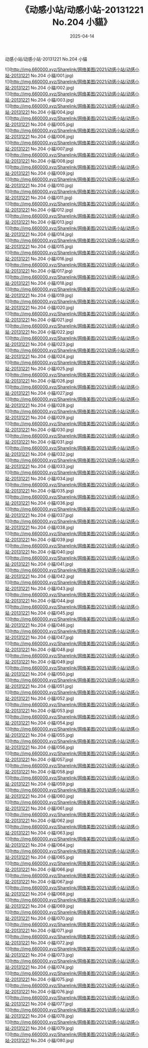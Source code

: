 ﻿---
layout: post
title:  《动感小站/动感小站-20131221 No.204 小貓》
date:   2025-04-14
img: http://img.660000.xyz/Sharelink/网络美图/2021/动感小站/动感小站-20131221 No.204 小貓/000.jpg
categories: [美女, 清纯, 唯美]
---

动感小站/动感小站-20131221 No.204 小貓

 ![](http://img.660000.xyz/Sharelink/网络美图/2021/动感小站/动感小站-20131221 No.204 小貓/001.jpg) <br>![](http://img.660000.xyz/Sharelink/网络美图/2021/动感小站/动感小站-20131221 No.204 小貓/002.jpg) <br>![](http://img.660000.xyz/Sharelink/网络美图/2021/动感小站/动感小站-20131221 No.204 小貓/003.jpg) <br>![](http://img.660000.xyz/Sharelink/网络美图/2021/动感小站/动感小站-20131221 No.204 小貓/004.jpg) <br>![](http://img.660000.xyz/Sharelink/网络美图/2021/动感小站/动感小站-20131221 No.204 小貓/005.jpg) <br>![](http://img.660000.xyz/Sharelink/网络美图/2021/动感小站/动感小站-20131221 No.204 小貓/006.jpg) <br>![](http://img.660000.xyz/Sharelink/网络美图/2021/动感小站/动感小站-20131221 No.204 小貓/007.jpg) <br>![](http://img.660000.xyz/Sharelink/网络美图/2021/动感小站/动感小站-20131221 No.204 小貓/008.jpg) <br>![](http://img.660000.xyz/Sharelink/网络美图/2021/动感小站/动感小站-20131221 No.204 小貓/009.jpg) <br>![](http://img.660000.xyz/Sharelink/网络美图/2021/动感小站/动感小站-20131221 No.204 小貓/010.jpg) <br>![](http://img.660000.xyz/Sharelink/网络美图/2021/动感小站/动感小站-20131221 No.204 小貓/011.jpg) <br>![](http://img.660000.xyz/Sharelink/网络美图/2021/动感小站/动感小站-20131221 No.204 小貓/012.jpg) <br>![](http://img.660000.xyz/Sharelink/网络美图/2021/动感小站/动感小站-20131221 No.204 小貓/013.jpg) <br>![](http://img.660000.xyz/Sharelink/网络美图/2021/动感小站/动感小站-20131221 No.204 小貓/014.jpg) <br>![](http://img.660000.xyz/Sharelink/网络美图/2021/动感小站/动感小站-20131221 No.204 小貓/015.jpg) <br>![](http://img.660000.xyz/Sharelink/网络美图/2021/动感小站/动感小站-20131221 No.204 小貓/016.jpg) <br>![](http://img.660000.xyz/Sharelink/网络美图/2021/动感小站/动感小站-20131221 No.204 小貓/017.jpg) <br>![](http://img.660000.xyz/Sharelink/网络美图/2021/动感小站/动感小站-20131221 No.204 小貓/018.jpg) <br>![](http://img.660000.xyz/Sharelink/网络美图/2021/动感小站/动感小站-20131221 No.204 小貓/019.jpg) <br>![](http://img.660000.xyz/Sharelink/网络美图/2021/动感小站/动感小站-20131221 No.204 小貓/020.jpg) <br>![](http://img.660000.xyz/Sharelink/网络美图/2021/动感小站/动感小站-20131221 No.204 小貓/021.jpg) <br>![](http://img.660000.xyz/Sharelink/网络美图/2021/动感小站/动感小站-20131221 No.204 小貓/022.jpg) <br>![](http://img.660000.xyz/Sharelink/网络美图/2021/动感小站/动感小站-20131221 No.204 小貓/023.jpg) <br>![](http://img.660000.xyz/Sharelink/网络美图/2021/动感小站/动感小站-20131221 No.204 小貓/024.jpg) <br>![](http://img.660000.xyz/Sharelink/网络美图/2021/动感小站/动感小站-20131221 No.204 小貓/025.jpg) <br>![](http://img.660000.xyz/Sharelink/网络美图/2021/动感小站/动感小站-20131221 No.204 小貓/026.jpg) <br>![](http://img.660000.xyz/Sharelink/网络美图/2021/动感小站/动感小站-20131221 No.204 小貓/027.jpg) <br>![](http://img.660000.xyz/Sharelink/网络美图/2021/动感小站/动感小站-20131221 No.204 小貓/028.jpg) <br>![](http://img.660000.xyz/Sharelink/网络美图/2021/动感小站/动感小站-20131221 No.204 小貓/029.jpg) <br>![](http://img.660000.xyz/Sharelink/网络美图/2021/动感小站/动感小站-20131221 No.204 小貓/030.jpg) <br>![](http://img.660000.xyz/Sharelink/网络美图/2021/动感小站/动感小站-20131221 No.204 小貓/031.jpg) <br>![](http://img.660000.xyz/Sharelink/网络美图/2021/动感小站/动感小站-20131221 No.204 小貓/032.jpg) <br>![](http://img.660000.xyz/Sharelink/网络美图/2021/动感小站/动感小站-20131221 No.204 小貓/033.jpg) <br>![](http://img.660000.xyz/Sharelink/网络美图/2021/动感小站/动感小站-20131221 No.204 小貓/034.jpg) <br>![](http://img.660000.xyz/Sharelink/网络美图/2021/动感小站/动感小站-20131221 No.204 小貓/035.jpg) <br>![](http://img.660000.xyz/Sharelink/网络美图/2021/动感小站/动感小站-20131221 No.204 小貓/036.jpg) <br>![](http://img.660000.xyz/Sharelink/网络美图/2021/动感小站/动感小站-20131221 No.204 小貓/037.jpg) <br>![](http://img.660000.xyz/Sharelink/网络美图/2021/动感小站/动感小站-20131221 No.204 小貓/038.jpg) <br>![](http://img.660000.xyz/Sharelink/网络美图/2021/动感小站/动感小站-20131221 No.204 小貓/039.jpg) <br>![](http://img.660000.xyz/Sharelink/网络美图/2021/动感小站/动感小站-20131221 No.204 小貓/040.jpg) <br>![](http://img.660000.xyz/Sharelink/网络美图/2021/动感小站/动感小站-20131221 No.204 小貓/041.jpg) <br>![](http://img.660000.xyz/Sharelink/网络美图/2021/动感小站/动感小站-20131221 No.204 小貓/042.jpg) <br>![](http://img.660000.xyz/Sharelink/网络美图/2021/动感小站/动感小站-20131221 No.204 小貓/043.jpg) <br>![](http://img.660000.xyz/Sharelink/网络美图/2021/动感小站/动感小站-20131221 No.204 小貓/044.jpg) <br>![](http://img.660000.xyz/Sharelink/网络美图/2021/动感小站/动感小站-20131221 No.204 小貓/045.jpg) <br>![](http://img.660000.xyz/Sharelink/网络美图/2021/动感小站/动感小站-20131221 No.204 小貓/046.jpg) <br>![](http://img.660000.xyz/Sharelink/网络美图/2021/动感小站/动感小站-20131221 No.204 小貓/047.jpg) <br>![](http://img.660000.xyz/Sharelink/网络美图/2021/动感小站/动感小站-20131221 No.204 小貓/048.jpg) <br>![](http://img.660000.xyz/Sharelink/网络美图/2021/动感小站/动感小站-20131221 No.204 小貓/049.jpg) <br>![](http://img.660000.xyz/Sharelink/网络美图/2021/动感小站/动感小站-20131221 No.204 小貓/050.jpg) <br>![](http://img.660000.xyz/Sharelink/网络美图/2021/动感小站/动感小站-20131221 No.204 小貓/051.jpg) <br>![](http://img.660000.xyz/Sharelink/网络美图/2021/动感小站/动感小站-20131221 No.204 小貓/052.jpg) <br>![](http://img.660000.xyz/Sharelink/网络美图/2021/动感小站/动感小站-20131221 No.204 小貓/053.jpg) <br>![](http://img.660000.xyz/Sharelink/网络美图/2021/动感小站/动感小站-20131221 No.204 小貓/054.jpg) <br>![](http://img.660000.xyz/Sharelink/网络美图/2021/动感小站/动感小站-20131221 No.204 小貓/055.jpg) <br>![](http://img.660000.xyz/Sharelink/网络美图/2021/动感小站/动感小站-20131221 No.204 小貓/056.jpg) <br>![](http://img.660000.xyz/Sharelink/网络美图/2021/动感小站/动感小站-20131221 No.204 小貓/057.jpg) <br>![](http://img.660000.xyz/Sharelink/网络美图/2021/动感小站/动感小站-20131221 No.204 小貓/058.jpg) <br>![](http://img.660000.xyz/Sharelink/网络美图/2021/动感小站/动感小站-20131221 No.204 小貓/059.jpg) <br>![](http://img.660000.xyz/Sharelink/网络美图/2021/动感小站/动感小站-20131221 No.204 小貓/060.jpg) <br>![](http://img.660000.xyz/Sharelink/网络美图/2021/动感小站/动感小站-20131221 No.204 小貓/061.jpg) <br>![](http://img.660000.xyz/Sharelink/网络美图/2021/动感小站/动感小站-20131221 No.204 小貓/062.jpg) <br>![](http://img.660000.xyz/Sharelink/网络美图/2021/动感小站/动感小站-20131221 No.204 小貓/063.jpg) <br>![](http://img.660000.xyz/Sharelink/网络美图/2021/动感小站/动感小站-20131221 No.204 小貓/064.jpg) <br>![](http://img.660000.xyz/Sharelink/网络美图/2021/动感小站/动感小站-20131221 No.204 小貓/065.jpg) <br>![](http://img.660000.xyz/Sharelink/网络美图/2021/动感小站/动感小站-20131221 No.204 小貓/066.jpg) <br>![](http://img.660000.xyz/Sharelink/网络美图/2021/动感小站/动感小站-20131221 No.204 小貓/067.jpg) <br>![](http://img.660000.xyz/Sharelink/网络美图/2021/动感小站/动感小站-20131221 No.204 小貓/068.jpg) <br>![](http://img.660000.xyz/Sharelink/网络美图/2021/动感小站/动感小站-20131221 No.204 小貓/069.jpg) <br>![](http://img.660000.xyz/Sharelink/网络美图/2021/动感小站/动感小站-20131221 No.204 小貓/070.jpg) <br>![](http://img.660000.xyz/Sharelink/网络美图/2021/动感小站/动感小站-20131221 No.204 小貓/071.jpg) <br>![](http://img.660000.xyz/Sharelink/网络美图/2021/动感小站/动感小站-20131221 No.204 小貓/072.jpg) <br>![](http://img.660000.xyz/Sharelink/网络美图/2021/动感小站/动感小站-20131221 No.204 小貓/073.jpg) <br>![](http://img.660000.xyz/Sharelink/网络美图/2021/动感小站/动感小站-20131221 No.204 小貓/074.jpg) <br>![](http://img.660000.xyz/Sharelink/网络美图/2021/动感小站/动感小站-20131221 No.204 小貓/075.jpg) <br>![](http://img.660000.xyz/Sharelink/网络美图/2021/动感小站/动感小站-20131221 No.204 小貓/076.jpg) <br>![](http://img.660000.xyz/Sharelink/网络美图/2021/动感小站/动感小站-20131221 No.204 小貓/077.jpg) <br>![](http://img.660000.xyz/Sharelink/网络美图/2021/动感小站/动感小站-20131221 No.204 小貓/078.jpg) <br>![](http://img.660000.xyz/Sharelink/网络美图/2021/动感小站/动感小站-20131221 No.204 小貓/079.jpg) <br>![](http://img.660000.xyz/Sharelink/网络美图/2021/动感小站/动感小站-20131221 No.204 小貓/080.jpg) <br>